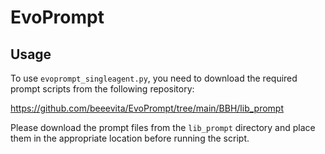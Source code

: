 # EvoPrompt

## Usage

To use `evoprompt_singleagent.py`, you need to download the required prompt scripts from the following repository:

https://github.com/beeevita/EvoPrompt/tree/main/BBH/lib_prompt

Please download the prompt files from the `lib_prompt` directory and place them in the appropriate location before running the script.